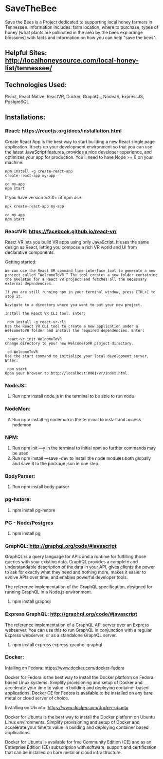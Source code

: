 # SaveTheBee
Save the Bees is a Project dedicated to supporting local honey farmers in Tennessee. Information includes: farm location, where to purchase, types of honey (what plants are pollinated in the area by the bees exp orange blossoms) with facts and information on how you can help "save the bees".

## Helpful Sites: http://localhoneysource.com/local-honey-list/tennessee/

## Technologies Used:
React, React Native, ReactVR, Docker, GraphQL, NodeJS, ExpressJS, PostgreSQL

## Installations:
### React: https://reactjs.org/docs/installation.html
Create React App is the best way to start building a new React single page application. It sets up your development environment so that you can use the latest JavaScript features, provides a nice developer experience, and optimizes your app for production. You’ll need to have Node >= 6 on your machine. 

```
npm install -g create-react-app
create-react-app my-app

cd my-app
npm start
```
If you have version 5.2.0+ of npm use:

```
npx create-react-app my-app

cd my-app
npm start
```

### ReactVR: https://facebook.github.io/react-vr/
React VR lets you build VR apps using only JavaScript. It uses the same design as React, letting you compose a rich VR world and UI from declarative components.

Getting started:
```
We can use the React VR command line interface tool to generate a new project called “WelcomeToVR.” The tool creates a new folder containing the skeleton for a React VR project and fetches all the necessary external dependencies.

If you are still running npm in your terminal window, press CTRL+C to stop it.

Navigate to a directory where you want to put your new project.

Install the React VR CLI tool. Enter:

 npm install -g react-vr-cli
Use the React VR CLI tool to create a new application under a WelcomeToVR folder and install the required dependencies. Enter:

 react-vr init WelcomeToVR
Change directory to your new WelcomeToVR project directory.

 cd WelcomeToVR
Use the start command to initialize your local development server. Enter:

 npm start
Open your browser to http://localhost:8081/vr/index.html. 
```
### NodeJS:
1. Run npm install node.js in the terminal to be able to run node

### NodeMon:
2. Run npm install -g nodemon in the terminal to install and access nodemon

### NPM:
1. Run npm init —y in the terminal to initial npm so further commands may be used
2. Run npm install —save -dev to install the node modules both globally and save it to the package.json in one step.

### BodyParser:
1. Run npm install body-parser 

### pg-hstore:
1. npm install pg-hstore

### PG - Node/Postgres
1. npm install pg

### GraphQL: http://graphql.org/code/#javascript
GraphQL is a query language for APIs and a runtime for fulfilling those queries with your existing data. GraphQL provides a complete and understandable description of the data in your API, gives clients the power to ask for exactly what they need and nothing more, makes it easier to evolve APIs over time, and enables powerful developer tools.

The reference implementation of the GraphQL specification, designed for running GraphQL in a Node.js environment.
1. npm install graphql

### Express GraphQL: http://graphql.org/code/#javascript
The reference implementation of a GraphQL API server over an Express webserver. You can use this to run GraphQL in conjunction with a regular Express webserver, or as a standalone GraphQL server.
1. npm install express express-graphql graphql

### Docker:
Intalling on Fedora: https://www.docker.com/docker-fedora

Docker for Fedora is the best way to install the Docker platform on Fedora based Linux systems. Simplify provisioning and setup of Docker and accelerate your time to value in building and deploying container based applications. Docker CE for Fedora is available to be installed on any bare metal or cloud server of choice.



Installing on Ubuntu: https://www.docker.com/docker-ubuntu 

Docker for Ubuntu is the best way to install the Docker platform on Ubuntu Linux environments. Simplify provisioning and setup of Docker and accelerate your time to value in building and deploying container based applications.

Docker for Ubuntu is available for free Community Edition (CE) and as an Enterprise Edition (EE) subscription with software, support and certification that can be installed on bare metal or cloud infrastructure.
